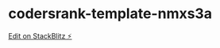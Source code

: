 # codersrank-template-nmxs3a

[Edit on StackBlitz ⚡️](https://stackblitz.com/edit/codersrank-template-nmxs3a)